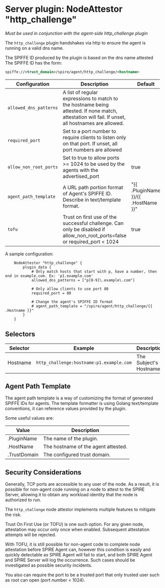 # Server plugin: NodeAttestor "http_challenge"

*Must be used in conjunction with the agent-side http_challenge plugin*

The `http_challenge` plugin handshakes via http to ensure the agent is running on a valid
dns name.

The SPIFFE ID produced by the plugin is based on the dns name attested
The SPIFFE ID has the form:

```xml
spiffe://<trust_domain>/spire/agent/http_challenge/<hostname>
```

| Configuration           | Description                                                                                                                                               | Default                             |
|-------------------------|-----------------------------------------------------------------------------------------------------------------------------------------------------------|-------------------------------------|
| `allowed_dns_patterns`  | A list of regular expressions to match to the hostname being attested. If none match, attestation will fail. If unset, all hostnames are allowed.         |                                     |
| `required_port`         | Set to a port number to require clients to listen only on that port. If unset, all port numbers are allowed                                               |                                     |
| `allow_non_root_ports`  | Set to true to allow ports >= 1024 to be used by the agents with the advertised_port                                                                      | true                                |
| `agent_path_template`   | A URL path portion format of Agent's SPIFFE ID. Describe in text/template format.                                                                         | "{{ .PluginName }}/{{ .HostName }}" |
| `tofu`                  | Trust on first use of the successful challenge. Can only be disabled if allow_non_root_ports=false or required_port < 1024                                | true                                |

A sample configuration:

```hcl
    NodeAttestor "http_challenge" {
        plugin_data {
            # Only match hosts that start with p, have a number, then end in example.com. Ex: 'p1.example.com'
            allowed_dns_patterns = ["p[0-9]\.example\.com"]

            # Only allow clients to use port 80
            required_port = 80

            # Change the agent's SPIFFE ID format
            # agent_path_template = "/spire/agent/http_challenge/{{ .Hostname }}"
        }
    }
```

## Selectors

| Selector | Example                                  | Description            |
|----------|------------------------------------------|------------------------|
| Hostname | `http_challenge:hostname:p1.example.com` | The Subject's Hostname |

## Agent Path Template

The agent path template is a way of customizing the format of generated SPIFFE IDs for agents.
The template formatter is using Golang text/template conventions, it can reference values provided by the plugin.

Some useful values are:

| Value                 | Description                         |
|-----------------------|-------------------------------------|
| .PluginName           | The name of the plugin.             |
| .HostName             | The hostname of the agent attested. |
| .TrustDomain          | The configured trust domain.        |

## Security Considerations

Generally, TCP ports are accessible to any user of the node. As a result, it is possible for non-agent code running on a node to attest to the SPIRE Server, allowing it to obtain any workload identity that the node is authorized to run.

The `http_challenge` node attestor implements multiple features to mitigate the risk.

Trust On First Use (or TOFU) is one such option. For any given node, attestation may occur only once when enabled. Subsequent attestation attempts will be rejected.

With TOFU, it is still possible for non-agent code to complete node attestation before SPIRE Agent can, however this condition is easily and quickly detectable as SPIRE Agent will fail to start, and both SPIRE Agent and SPIRE Server will log the occurrence. Such cases should be investigated as possible security incidents.

You also can require the port to be a trusted port that only trusted user such as root can open (port number < 1024).
